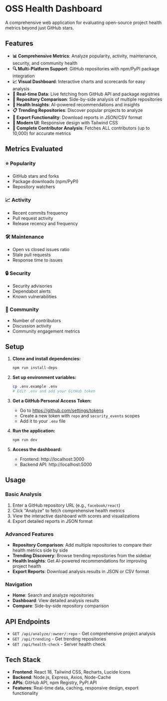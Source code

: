 # OSS Health Dashboard

A comprehensive web application for evaluating open-source project health metrics beyond just GitHub stars.

## Features

- **📊 Comprehensive Metrics**: Analyze popularity, activity, maintenance, security, and community health
- **🔍 Multi-Platform Support**: GitHub repositories with npm/PyPI package integration
- **📈 Visual Dashboard**: Interactive charts and scorecards for easy analysis
- **🚀 Real-time Data**: Live fetching from GitHub API and package registries
- **🔄 Repository Comparison**: Side-by-side analysis of multiple repositories
- **🎯 Health Insights**: AI-powered recommendations and insights
- **📋 Trending Repositories**: Discover popular projects to analyze
- **💾 Export Functionality**: Download reports in JSON/CSV format
- **🎨 Modern UI**: Responsive design with Tailwind CSS
- **👥 Complete Contributor Analysis**: Fetches ALL contributors (up to 10,000) for accurate metrics

## Metrics Evaluated

### ⭐ Popularity
- GitHub stars and forks
- Package downloads (npm/PyPI)
- Repository watchers

### 📈 Activity  
- Recent commits frequency
- Pull request activity
- Release recency and frequency

### 🛠️ Maintenance
- Open vs closed issues ratio
- Stale pull requests
- Response time to issues

### 🔒 Security
- Security advisories
- Dependabot alerts
- Known vulnerabilities

### 👥 Community
- Number of contributors
- Discussion activity
- Community engagement metrics

## Setup

1. **Clone and install dependencies:**
   ```bash
   npm run install-deps
   ```

2. **Set up environment variables:**
   ```bash
   cp .env.example .env
   # Edit .env and add your GitHub token
   ```

3. **Get a GitHub Personal Access Token:**
   - Go to https://github.com/settings/tokens
   - Create a new token with `repo` and `security_events` scopes
   - Add it to your `.env` file

4. **Run the application:**
   ```bash
   npm run dev
   ```

5. **Access the dashboard:**
   - Frontend: http://localhost:3000
   - Backend API: http://localhost:5000

## Usage

### Basic Analysis
1. Enter a GitHub repository URL (e.g., `facebook/react`)
2. Click "Analyze" to fetch comprehensive health metrics
3. View the interactive dashboard with scores and visualizations
4. Export detailed reports in JSON format

### Advanced Features
- **Repository Comparison**: Add multiple repositories to compare their health metrics side by side
- **Trending Discovery**: Browse trending repositories from the sidebar
- **Health Insights**: Get AI-powered recommendations for improving project health
- **Export Reports**: Download analysis results in JSON or CSV format

### Navigation
- **Home**: Search and analyze repositories
- **Dashboard**: View detailed analysis results
- **Compare**: Side-by-side repository comparison

## API Endpoints

- `GET /api/analyze/:owner/:repo` - Get comprehensive project analysis
- `GET /api/trending` - Get trending repositories
- `GET /api/health-check` - Server health check

## Tech Stack

- **Frontend**: React 18, Tailwind CSS, Recharts, Lucide Icons
- **Backend**: Node.js, Express, Axios, Node-Cache
- **APIs**: GitHub API, npm Registry, PyPI API
- **Features**: Real-time data, caching, responsive design, export functionality

